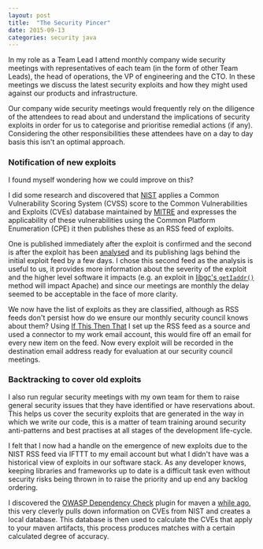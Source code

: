```yaml
---
layout: post
title:  "The Security Pincer"
date: 2015-09-13
categories: security java
---
```


In my role as a Team Lead I attend monthly company wide security meetings with representatives of each team (in the form of other Team Leads), the head of operations, the VP of engineering and the CTO. In these meetings we discuss the latest security exploits and how they might used against our products and infrastructure.

Our company wide security meetings would frequently rely on the diligence of the attendees to read about and understand the implications of security exploits in order for us to categorise and prioritise remedial actions (if any). Considering the other responsibilities these attendees have on a day to day basis this isn't an optimal approach. 

### Notification of new exploits

I found myself wondering how we could improve on this?

I did some research and discovered that [NIST][NIST] applies a Common Vulnerability Scoring System (CVSS) score to the Common Vulnerabilities and Exploits (CVEs) database maintained by [MITRE][MITRE] and expresses the applicability of these vulnerabilities using the Common Platform Enumeration (CPE) it then publishes these as an RSS feed of exploits.  
 
One is published immediately after the exploit is confirmed and the second is after the exploit has been [analysed][NIST Analysed] and its publishing lags behind the initial exploit feed by a few days. I chose this second feed as the analysis is useful to us, it provides more information about the severity of the exploit and the higher level software it impacts (e.g. an exploit in [libgc's `getIaddr()`][libgc-exploit] method will impact Apache) and since our meetings are monthly the delay seemed to be acceptable in the face of more clarity.

We now have the list of exploits as they are classified, although as RSS feeds don't persist how do we ensure our monthly security council knows about them? Using [If This Then That][IFTTT] I set up the RSS feed as a source and used a connector to my work email account, this would fire off an email for every new item on the feed. Now every exploit will be recorded in the destination email address ready for evaluation at our security council meetings.

### Backtracking to cover old exploits

I also run regular security meetings with my own team for them to raise general security issues that they have identified or have reservations about. This helps us cover the security exploits that are generated in the way in which we write our code, this is a matter of team training around security anti-patterns and best practises at all stages of the development life-cycle.

I felt that I now had a handle on the emergence of new exploits due to the NIST RSS feed via IFTTT to my email account but what I didn't have was a historical view of exploits in our software stack. As any developer knows, keeping libraries and frameworks up to date is a difficult task even without security risks being thrown in to raise the priority and up end any backlog ordering.

I discovered the [OWASP Dependency Check][dependency-check] plugin for maven a [while ago][a lesson in security testing], this very cleverly pulls down information on CVEs from NIST and creates a local database. This database is then used to calculate the CVEs that apply to your maven artifacts, this process produces matches with a certain calculated degree of accuracy.

[IFTTT]:			https://ifttt.com/
[NIST]:				https://nvd.nist.gov/
[MITRE]:			https://cve.mitre.org/find/
[NIST Analysed]:	https://nvd.nist.gov/download/nvd-rss-analyzed.xml
[libgc-exploit]:	https://www.exploit-db.com/exploits/39454/
[dependency-check]:	https://www.owasp.org/index.php/OWASP_Dependency_Check
[a lesson in security testing]: https://ahopgood.github.io/security/ws-security/testing/cve/2014/10/24/a-lesson-in-security.html























